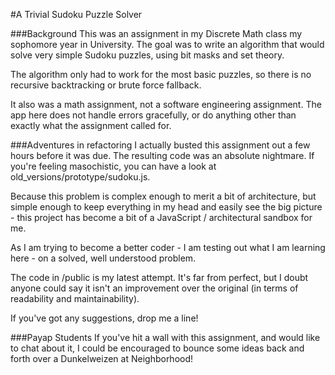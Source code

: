 #A Trivial Sudoku Puzzle Solver

###Background
This was an assignment in my Discrete Math class my sophomore year in University. The goal was to write an algorithm that would solve very simple Sudoku puzzles, using bit masks and set theory. 

The algorithm only had to work for the most basic puzzles, so there is no recursive backtracking or brute force fallback. 

It also was a math assignment, not a software engineering assignment. The app here does not handle errors gracefully, or do anything other than exactly what the assignment called for. 

###Adventures in refactoring
I actually busted this assignment out a few hours before it was due. The resulting code was an absolute nightmare. If you're feeling masochistic, you can have a look at old_versions/prototype/sudoku.js.

Because this problem is complex enough to merit a bit of architecture, but simple enough to keep everything in my head and easily see the big picture - this project has become a bit of a JavaScript / architectural sandbox for me. 

As I am trying to become a better coder - I am testing out what I am learning here - on a solved, well understood problem. 

The code in /public is my latest attempt. It's far from perfect, but I doubt anyone could say it isn't an improvement over the original (in terms of readability and maintainability). 

If you've got any suggestions, drop me a line! 

###Payap Students
If you've hit a wall with this assignment, and would like to chat about it, I could be encouraged to bounce some ideas back and forth over a Dunkelweizen at Neighborhood!